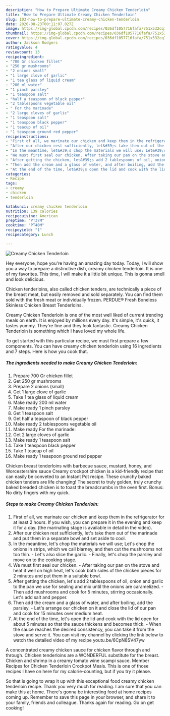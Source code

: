 ```yaml
---
description: "How to Prepare Ultimate Creamy Chicken Tenderloin"
title: "How to Prepare Ultimate Creamy Chicken Tenderloin"
slug: 103-how-to-prepare-ultimate-creamy-chicken-tenderloin
date: 2020-08-23T00:11:07.027Z
image: https://img-global.cpcdn.com/recipes/036df1057716fafa/751x532cq70/creamy-chicken-tenderloin-recipe-main-photo.jpg
thumbnail: https://img-global.cpcdn.com/recipes/036df1057716fafa/751x532cq70/creamy-chicken-tenderloin-recipe-main-photo.jpg
cover: https://img-global.cpcdn.com/recipes/036df1057716fafa/751x532cq70/creamy-chicken-tenderloin-recipe-main-photo.jpg
author: Jackson Rodgers
ratingvalue: 4
reviewcount: 13
recipeingredient:
- "700 Gr chicken fillet"
- "250 gr mushrooms"
- "2 onions small"
- "1 large clove of garlic"
- "1 tea glass of liquid cream"
- "200 ml water"
- "1 pinch parsley"
- "1 teaspoon salt"
- "half a teaspoon of black pepper"
- "2 tablespoons vegetable oil"
- " For the marinade"
- "2 large cloves of garlic"
- "1 teaspoon salt"
- "1 teaspoon black pepper"
- "1 teacup of oil"
- "1 teaspoon ground red pepper"
recipeinstructions:
- "First of all, we marinate our chicken and keep them in the refrigerator for at least 2 hours. If you wish, you can prepare it in the evening and keep it for a day. (the marinating stage is available in detail in the video)."
- "After our chicken rest sufficiently, let&#39;s take them out of the marinade and put them in a separate bowl and set aside to cool."
- "In the meantime, let&#39;s chop the materials we will use; Let&#39;s chop the onions in strips, which we call blarney, and then cut the mushrooms not too thin. Let&#39;s also slice the garlic. Finally, let&#39;s chop the parsley and move on to the cooking stage."
- "We must first seal our chicken. After taking our pan on the stove and heat it well on high heat, let&#39;s cook both sides of the chicken pieces for 2 minutes and put them in a suitable bowl."
- "After getting the chicken, let&#39;s add 2 tablespoons of oil, onion and garlic to the pan we use for sealing and mix until the onions are caramelized. Then add mushrooms and cook for 5 minutes, stirring occasionally. Let&#39;s add salt and pepper."
- "Then add the cream and a glass of water, and after boiling, add the parsley. Let&#39;s arrange our chicken on it and close the lid of our pan and cook for 15 minutes over medium heat."
- "At the end of the time, let&#39;s open the lid and cook with the lid open for about 5 minutes so that the sauce thickens and becomes thick. When the sauce reaches the desired consistency, you can take it from the stove and serve it. You can visit my channel by clicking the link below to watch the detailed video of my recipe youtu.be/6CpN8SV47yw"
categories:
- Recipe
tags:
- creamy
- chicken
- tenderloin

katakunci: creamy chicken tenderloin 
nutrition: 139 calories
recipecuisine: American
preptime: "PT37M"
cooktime: "PT40M"
recipeyield: "1"
recipecategory: Lunch

---
```



![Creamy Chicken Tenderloin](https://img-global.cpcdn.com/recipes/036df1057716fafa/751x532cq70/creamy-chicken-tenderloin-recipe-main-photo.jpg)

Hey everyone, hope you're having an amazing day today. Today, I will show you a way to prepare a distinctive dish, creamy chicken tenderloin. It is one of my favorites. This time, I will make it a little bit unique. This is gonna smell and look delicious.

Chicken tenderloins, also called chicken tenders, are technically a piece of the breast meat, but easily removed and sold separately. You can find them sold with the fresh meat or individually frozen. PERDUE® Fresh Boneless Skinless Chicken Breast Tenderloins.

Creamy Chicken Tenderloin is one of the most well liked of current trending meals on earth. It is enjoyed by millions every day. It's simple, it's quick, it tastes yummy. They're fine and they look fantastic. Creamy Chicken Tenderloin is something which I have loved my whole life.


To get started with this particular recipe, we must first prepare a few components. You can have creamy chicken tenderloin using 16 ingredients and 7 steps. Here is how you cook that.

<!--inarticleads1-->

##### The ingredients needed to make Creamy Chicken Tenderloin:

1. Prepare 700 Gr chicken fillet
1. Get 250 gr mushrooms
1. Prepare 2 onions (small)
1. Get 1 large clove of garlic
1. Take 1 tea glass of liquid cream
1. Make ready 200 ml water
1. Make ready 1 pinch parsley
1. Get 1 teaspoon salt
1. Get half a teaspoon of black pepper
1. Make ready 2 tablespoons vegetable oil
1. Make ready  For the marinade:
1. Get 2 large cloves of garlic
1. Make ready 1 teaspoon salt
1. Take 1 teaspoon black pepper
1. Take 1 teacup of oil
1. Make ready 1 teaspoon ground red pepper


Chicken breast tenderloins with barbecue sauce, mustard, honey, and Worcestershire sauce Creamy crockpot chicken is a kid-friendly recipe that can easily be conveted to an Instant Pot recipe. These crunchy baked chicken tenders are life changing! The secret to truly golden, truly crunchy baked breaded chicken is to toast the breadcrumbs in the oven first. Bonus: No dirty fingers with my quick. 

<!--inarticleads2-->

##### Steps to make Creamy Chicken Tenderloin:

1. First of all, we marinate our chicken and keep them in the refrigerator for at least 2 hours. If you wish, you can prepare it in the evening and keep it for a day. (the marinating stage is available in detail in the video).
1. After our chicken rest sufficiently, let&#39;s take them out of the marinade and put them in a separate bowl and set aside to cool.
1. In the meantime, let&#39;s chop the materials we will use; Let&#39;s chop the onions in strips, which we call blarney, and then cut the mushrooms not too thin. - Let&#39;s also slice the garlic. - Finally, let&#39;s chop the parsley and move on to the cooking stage.
1. We must first seal our chicken. - After taking our pan on the stove and heat it well on high heat, let&#39;s cook both sides of the chicken pieces for 2 minutes and put them in a suitable bowl.
1. After getting the chicken, let&#39;s add 2 tablespoons of oil, onion and garlic to the pan we use for sealing and mix until the onions are caramelized. - Then add mushrooms and cook for 5 minutes, stirring occasionally. Let&#39;s add salt and pepper.
1. Then add the cream and a glass of water, and after boiling, add the parsley. - Let&#39;s arrange our chicken on it and close the lid of our pan and cook for 15 minutes over medium heat.
1. At the end of the time, let&#39;s open the lid and cook with the lid open for about 5 minutes so that the sauce thickens and becomes thick. - When the sauce reaches the desired consistency, you can take it from the stove and serve it. You can visit my channel by clicking the link below to watch the detailed video of my recipe youtu.be/6CpN8SV47yw


A concentrated creamy chicken sauce for chicken flavor through and through. Chicken tenderloins are a WONDERFUL substitute for the breast. Chicken and shrimp in a creamy tomato wine scampi sauce. Member Recipes for Chicken Tenderloin Crockpot Meals. This is one of those recipes I have on here for my calorie-counting, but if you try it please. 

So that is going to wrap it up with this exceptional food creamy chicken tenderloin recipe. Thank you very much for reading. I am sure that you can make this at home. There's gonna be interesting food at home recipes coming up. Remember to save this page in your browser, and share it to your family, friends and colleague. Thanks again for reading. Go on get cooking!
